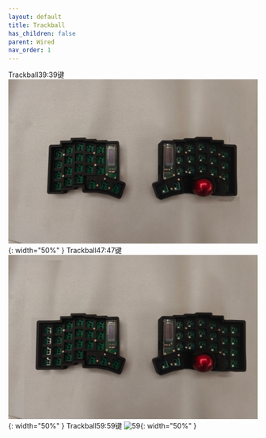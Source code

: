 ```yaml
---
layout: default
title: Trackball
has_children: false
parent: Wired
nav_order: 1
---
```


Trackball39:39键
![39](/static/trackball/39.jpeg){: width="50%" }
Trackball47:47键
![47](/static/trackball/47.jpeg){: width="50%" }
Trackball59:59键
![59](/static/trackball/59.jpeg){: width="50%" }

[comment]: <> ({: .d-flex .flex-justify-around})

[comment]: <> (![Back]&#40;/static/images/v1_0_0/back.png&#41;{: width="50%" })

[comment]: <> ({: .d-flex .flex-justify-around})
